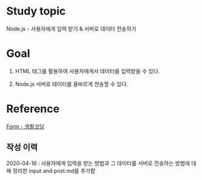 # Study topic
  
Node.js - 사용자에게 입력 받기 & 서버로 데이터 전송하기  
  
# Goal
  
1. HTML 태그를 활용하여 사용자에게서 데이터를 입력받을 수 있다.  
  
2. Node.js 서버로 데이터를 올바르게 전송할 수 있다.  
  
# Reference
  
<a href = "https://opentutorials.org/course/3332/21134" target = "_blank">Form - 생활코딩</a>  
  
## 작성 이력
  
2020-04-16 : 사용자에게 입력을 받는 방법과 그 데이터를 서버로 전송하는 방법에 대해 정리한 input and post.md를 추가함  
